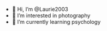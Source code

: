 - 👋 Hi, I’m @Laurie2003
- 👀 I’m interested in photography
- 🌱 I’m currently learning psychology

<!---
Laurie2003
--->
